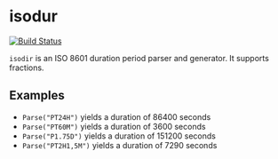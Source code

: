# isodur

[![Build Status](https://travis-ci.org/yawn/isodur.svg?branch=master)](https://travis-ci.org/yawn/isodur)

`isodir` is an ISO 8601 duration period parser and generator. It supports
fractions.

## Examples

* `Parse("PT24H")` yields a duration of 86400 seconds
* `Parse("PT60M")` yields a duration of 3600 seconds
* `Parse("P1.75D")` yields a duration of 151200 seconds
* `Parse("PT2H1,5M")` yields a duration of 7290 seconds
